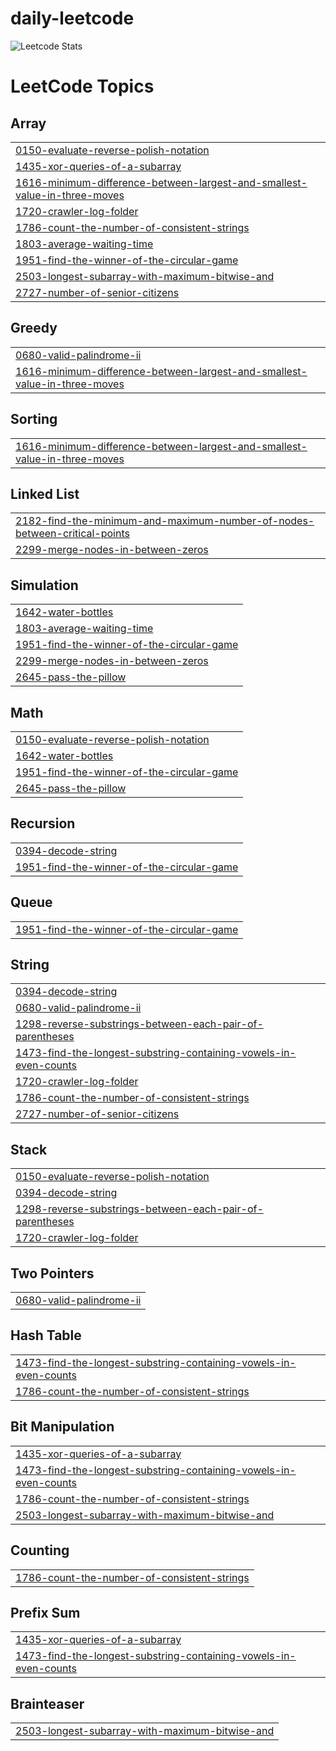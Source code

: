 # daily-leetcode
![Leetcode Stats](https://leetcard.jacoblin.cool/inaemin?ext=activity)

<!---LeetCode Topics Start-->
# LeetCode Topics
## Array
|  |
| ------- |
| [0150-evaluate-reverse-polish-notation](https://github.com/inaemin/daily-leetcode/tree/master/0150-evaluate-reverse-polish-notation) |
| [1435-xor-queries-of-a-subarray](https://github.com/inaemin/daily-leetcode/tree/master/1435-xor-queries-of-a-subarray) |
| [1616-minimum-difference-between-largest-and-smallest-value-in-three-moves](https://github.com/inaemin/daily-leetcode/tree/master/1616-minimum-difference-between-largest-and-smallest-value-in-three-moves) |
| [1720-crawler-log-folder](https://github.com/inaemin/daily-leetcode/tree/master/1720-crawler-log-folder) |
| [1786-count-the-number-of-consistent-strings](https://github.com/inaemin/daily-leetcode/tree/master/1786-count-the-number-of-consistent-strings) |
| [1803-average-waiting-time](https://github.com/inaemin/daily-leetcode/tree/master/1803-average-waiting-time) |
| [1951-find-the-winner-of-the-circular-game](https://github.com/inaemin/daily-leetcode/tree/master/1951-find-the-winner-of-the-circular-game) |
| [2503-longest-subarray-with-maximum-bitwise-and](https://github.com/inaemin/daily-leetcode/tree/master/2503-longest-subarray-with-maximum-bitwise-and) |
| [2727-number-of-senior-citizens](https://github.com/inaemin/daily-leetcode/tree/master/2727-number-of-senior-citizens) |
## Greedy
|  |
| ------- |
| [0680-valid-palindrome-ii](https://github.com/inaemin/daily-leetcode/tree/master/0680-valid-palindrome-ii) |
| [1616-minimum-difference-between-largest-and-smallest-value-in-three-moves](https://github.com/inaemin/daily-leetcode/tree/master/1616-minimum-difference-between-largest-and-smallest-value-in-three-moves) |
## Sorting
|  |
| ------- |
| [1616-minimum-difference-between-largest-and-smallest-value-in-three-moves](https://github.com/inaemin/daily-leetcode/tree/master/1616-minimum-difference-between-largest-and-smallest-value-in-three-moves) |
## Linked List
|  |
| ------- |
| [2182-find-the-minimum-and-maximum-number-of-nodes-between-critical-points](https://github.com/inaemin/daily-leetcode/tree/master/2182-find-the-minimum-and-maximum-number-of-nodes-between-critical-points) |
| [2299-merge-nodes-in-between-zeros](https://github.com/inaemin/daily-leetcode/tree/master/2299-merge-nodes-in-between-zeros) |
## Simulation
|  |
| ------- |
| [1642-water-bottles](https://github.com/inaemin/daily-leetcode/tree/master/1642-water-bottles) |
| [1803-average-waiting-time](https://github.com/inaemin/daily-leetcode/tree/master/1803-average-waiting-time) |
| [1951-find-the-winner-of-the-circular-game](https://github.com/inaemin/daily-leetcode/tree/master/1951-find-the-winner-of-the-circular-game) |
| [2299-merge-nodes-in-between-zeros](https://github.com/inaemin/daily-leetcode/tree/master/2299-merge-nodes-in-between-zeros) |
| [2645-pass-the-pillow](https://github.com/inaemin/daily-leetcode/tree/master/2645-pass-the-pillow) |
## Math
|  |
| ------- |
| [0150-evaluate-reverse-polish-notation](https://github.com/inaemin/daily-leetcode/tree/master/0150-evaluate-reverse-polish-notation) |
| [1642-water-bottles](https://github.com/inaemin/daily-leetcode/tree/master/1642-water-bottles) |
| [1951-find-the-winner-of-the-circular-game](https://github.com/inaemin/daily-leetcode/tree/master/1951-find-the-winner-of-the-circular-game) |
| [2645-pass-the-pillow](https://github.com/inaemin/daily-leetcode/tree/master/2645-pass-the-pillow) |
## Recursion
|  |
| ------- |
| [0394-decode-string](https://github.com/inaemin/daily-leetcode/tree/master/0394-decode-string) |
| [1951-find-the-winner-of-the-circular-game](https://github.com/inaemin/daily-leetcode/tree/master/1951-find-the-winner-of-the-circular-game) |
## Queue
|  |
| ------- |
| [1951-find-the-winner-of-the-circular-game](https://github.com/inaemin/daily-leetcode/tree/master/1951-find-the-winner-of-the-circular-game) |
## String
|  |
| ------- |
| [0394-decode-string](https://github.com/inaemin/daily-leetcode/tree/master/0394-decode-string) |
| [0680-valid-palindrome-ii](https://github.com/inaemin/daily-leetcode/tree/master/0680-valid-palindrome-ii) |
| [1298-reverse-substrings-between-each-pair-of-parentheses](https://github.com/inaemin/daily-leetcode/tree/master/1298-reverse-substrings-between-each-pair-of-parentheses) |
| [1473-find-the-longest-substring-containing-vowels-in-even-counts](https://github.com/inaemin/daily-leetcode/tree/master/1473-find-the-longest-substring-containing-vowels-in-even-counts) |
| [1720-crawler-log-folder](https://github.com/inaemin/daily-leetcode/tree/master/1720-crawler-log-folder) |
| [1786-count-the-number-of-consistent-strings](https://github.com/inaemin/daily-leetcode/tree/master/1786-count-the-number-of-consistent-strings) |
| [2727-number-of-senior-citizens](https://github.com/inaemin/daily-leetcode/tree/master/2727-number-of-senior-citizens) |
## Stack
|  |
| ------- |
| [0150-evaluate-reverse-polish-notation](https://github.com/inaemin/daily-leetcode/tree/master/0150-evaluate-reverse-polish-notation) |
| [0394-decode-string](https://github.com/inaemin/daily-leetcode/tree/master/0394-decode-string) |
| [1298-reverse-substrings-between-each-pair-of-parentheses](https://github.com/inaemin/daily-leetcode/tree/master/1298-reverse-substrings-between-each-pair-of-parentheses) |
| [1720-crawler-log-folder](https://github.com/inaemin/daily-leetcode/tree/master/1720-crawler-log-folder) |
## Two Pointers
|  |
| ------- |
| [0680-valid-palindrome-ii](https://github.com/inaemin/daily-leetcode/tree/master/0680-valid-palindrome-ii) |
## Hash Table
|  |
| ------- |
| [1473-find-the-longest-substring-containing-vowels-in-even-counts](https://github.com/inaemin/daily-leetcode/tree/master/1473-find-the-longest-substring-containing-vowels-in-even-counts) |
| [1786-count-the-number-of-consistent-strings](https://github.com/inaemin/daily-leetcode/tree/master/1786-count-the-number-of-consistent-strings) |
## Bit Manipulation
|  |
| ------- |
| [1435-xor-queries-of-a-subarray](https://github.com/inaemin/daily-leetcode/tree/master/1435-xor-queries-of-a-subarray) |
| [1473-find-the-longest-substring-containing-vowels-in-even-counts](https://github.com/inaemin/daily-leetcode/tree/master/1473-find-the-longest-substring-containing-vowels-in-even-counts) |
| [1786-count-the-number-of-consistent-strings](https://github.com/inaemin/daily-leetcode/tree/master/1786-count-the-number-of-consistent-strings) |
| [2503-longest-subarray-with-maximum-bitwise-and](https://github.com/inaemin/daily-leetcode/tree/master/2503-longest-subarray-with-maximum-bitwise-and) |
## Counting
|  |
| ------- |
| [1786-count-the-number-of-consistent-strings](https://github.com/inaemin/daily-leetcode/tree/master/1786-count-the-number-of-consistent-strings) |
## Prefix Sum
|  |
| ------- |
| [1435-xor-queries-of-a-subarray](https://github.com/inaemin/daily-leetcode/tree/master/1435-xor-queries-of-a-subarray) |
| [1473-find-the-longest-substring-containing-vowels-in-even-counts](https://github.com/inaemin/daily-leetcode/tree/master/1473-find-the-longest-substring-containing-vowels-in-even-counts) |
## Brainteaser
|  |
| ------- |
| [2503-longest-subarray-with-maximum-bitwise-and](https://github.com/inaemin/daily-leetcode/tree/master/2503-longest-subarray-with-maximum-bitwise-and) |
<!---LeetCode Topics End-->